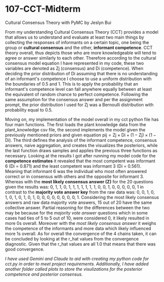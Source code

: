 # 107-CCT-Midterm

Cultural Consensus Theory with PyMC by Jeslyn Bui

From my understanding Cultural Consensus Theory (CCT) provides a model that allows us to understand and evaluate at least two main things by collecting the responses of informants on a certain topic, one being the group or **cultural consensus** and the other, **informant competence**. CCT theory overall, thus depicts those who are more knowledgeable will tend to agree or answer similarly to each other. Therefore according to the cultural consensus model equation I have represented in my code, these two variables are denoted as Zj (consensus) and Di (competence). When deciding the prior distribution of Di assuming that there is no understanding of an informant's competence I choose to use a uniform distribution with the boundaries of 0.5 and 1. This is to apply the probability that an informant's competence level can fall anywhere equally between at least the equivalent of random chance to perfect competence. Following the same assumption for the consensus answer and per the assignment prompt, the prior distribution I used for Zj was a Bernoulli distribution with probability equal to 0.5. 

Moving on, my implementation of the model overall in my cct python file has four main functions. The first loads the plant knowledge data from the plant_knowledge csv file, the second implements the model given the previously mentioned priors and given equation pij = Zj × Di + (1 − Zj) × (1 − Di). The third defines the analysis of the informant competence, consensus answers, naive aggregation, and creates the visualizes the posteriors, while the last function draws samples and applies the previous three functions as necessary. Looking at the results I got after running my model code for the **competence estimates** it revealed that the most competent was informant 6 (Di = 0.871) and the least competent was informant 3 (Di = 0.561). Meaning that informant 6 was the individual who most often answered correct or in consensus with others and the opposite for informant 3. Whereas with the **most likely consensus answer (Z)** for the 20  questions given the results was: 0, 1, 1, 0, 1, 1, 1, 1, 1, 1, 1, 0, 0, 1, 0, 0, 0, 0, 0, 1 in contrast to the **majority vote answer key** from the raw data was: 0, 0, 1, 0, 1, 0, 1, 0, 1, 0, 1, 0, 0, 0, 0, 0, 0, 0, 0, 1. Considering the most likely consensus answers and raw data majority vote answers, 15 out of 20 have the same collective answer. Partial reasoning for the differences between the two may be because for the *majority vote answer* questions which in some cases had ties of 5 to 5 out of 10, were considered 0, it likely resulted in more 0s overall. Moreover with the *most likely consensus answer* it weighs the competence of the informants and more data which likely influenced more 1s overall. As for overall the convergence of the 4 chains taken, it can be concluded by looking at the r_hat values from the convergence diagnostic. Given that the r_hat values are all 1.0 that means that there was good convergence. 

*I have used Gemini and Claude to aid with creating my python code for cct.py in order to meet project requirements. Additionally, I have added another folder called plots to store the visulizations for the posterior competence and posterior consensus.*

